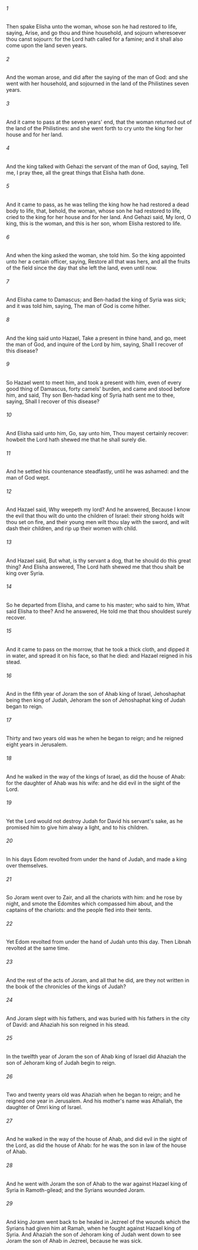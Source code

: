 ###### 1
Then spake Elisha unto the woman, whose son he had restored to life, saying, Arise, and go thou and thine household, and sojourn wheresoever thou canst sojourn: for the Lord hath called for a famine; and it shall also come upon the land seven years.

###### 2
And the woman arose, and did after the saying of the man of God: and she went with her household, and sojourned in the land of the Philistines seven years.

###### 3
And it came to pass at the seven years' end, that the woman returned out of the land of the Philistines: and she went forth to cry unto the king for her house and for her land.

###### 4
And the king talked with Gehazi the servant of the man of God, saying, Tell me, I pray thee, all the great things that Elisha hath done.

###### 5
And it came to pass, as he was telling the king how he had restored a dead body to life, that, behold, the woman, whose son he had restored to life, cried to the king for her house and for her land. And Gehazi said, My lord, O king, this is the woman, and this is her son, whom Elisha restored to life.

###### 6
And when the king asked the woman, she told him. So the king appointed unto her a certain officer, saying, Restore all that was hers, and all the fruits of the field since the day that she left the land, even until now.

###### 7
And Elisha came to Damascus; and Ben-hadad the king of Syria was sick; and it was told him, saying, The man of God is come hither.

###### 8
And the king said unto Hazael, Take a present in thine hand, and go, meet the man of God, and inquire of the Lord by him, saying, Shall I recover of this disease?

###### 9
So Hazael went to meet him, and took a present with him, even of every good thing of Damascus, forty camels' burden, and came and stood before him, and said, Thy son Ben-hadad king of Syria hath sent me to thee, saying, Shall I recover of this disease?

###### 10
And Elisha said unto him, Go, say unto him, Thou mayest certainly recover: howbeit the Lord hath shewed me that he shall surely die.

###### 11
And he settled his countenance steadfastly, until he was ashamed: and the man of God wept.

###### 12
And Hazael said, Why weepeth my lord? And he answered, Because I know the evil that thou wilt do unto the children of Israel: their strong holds wilt thou set on fire, and their young men wilt thou slay with the sword, and wilt dash their children, and rip up their women with child.

###### 13
And Hazael said, But what, is thy servant a dog, that he should do this great thing? And Elisha answered, The Lord hath shewed me that thou shalt be king over Syria.

###### 14
So he departed from Elisha, and came to his master; who said to him, What said Elisha to thee? And he answered, He told me that thou shouldest surely recover.

###### 15
And it came to pass on the morrow, that he took a thick cloth, and dipped it in water, and spread it on his face, so that he died: and Hazael reigned in his stead.

###### 16
And in the fifth year of Joram the son of Ahab king of Israel, Jehoshaphat being then king of Judah, Jehoram the son of Jehoshaphat king of Judah began to reign.

###### 17
Thirty and two years old was he when he began to reign; and he reigned eight years in Jerusalem.

###### 18
And he walked in the way of the kings of Israel, as did the house of Ahab: for the daughter of Ahab was his wife: and he did evil in the sight of the Lord.

###### 19
Yet the Lord would not destroy Judah for David his servant's sake, as he promised him to give him alway a light, and to his children.

###### 20
In his days Edom revolted from under the hand of Judah, and made a king over themselves.

###### 21
So Joram went over to Zair, and all the chariots with him: and he rose by night, and smote the Edomites which compassed him about, and the captains of the chariots: and the people fled into their tents.

###### 22
Yet Edom revolted from under the hand of Judah unto this day. Then Libnah revolted at the same time.

###### 23
And the rest of the acts of Joram, and all that he did, are they not written in the book of the chronicles of the kings of Judah?

###### 24
And Joram slept with his fathers, and was buried with his fathers in the city of David: and Ahaziah his son reigned in his stead.

###### 25
In the twelfth year of Joram the son of Ahab king of Israel did Ahaziah the son of Jehoram king of Judah begin to reign.

###### 26
Two and twenty years old was Ahaziah when he began to reign; and he reigned one year in Jerusalem. And his mother's name was Athaliah, the daughter of Omri king of Israel.

###### 27
And he walked in the way of the house of Ahab, and did evil in the sight of the Lord, as did the house of Ahab: for he was the son in law of the house of Ahab.

###### 28
And he went with Joram the son of Ahab to the war against Hazael king of Syria in Ramoth-gilead; and the Syrians wounded Joram.

###### 29
And king Joram went back to be healed in Jezreel of the wounds which the Syrians had given him at Ramah, when he fought against Hazael king of Syria. And Ahaziah the son of Jehoram king of Judah went down to see Joram the son of Ahab in Jezreel, because he was sick.

